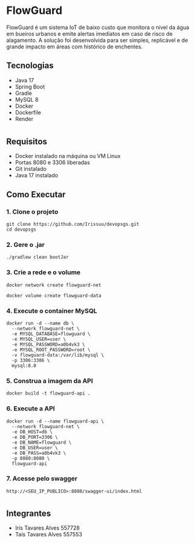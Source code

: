 # FlowGuard

FlowGuard é um sistema IoT de baixo custo que monitora o nível da água em bueiros urbanos e emite alertas imediatos em caso de risco de alagamento. A solução foi desenvolvida para ser simples, replicável e de grande impacto em áreas com histórico de enchentes.

## Tecnologias 

- Java 17
- Spring Boot
- Gradle
- MySQL 8
- Docker
- Dockerfile
- Render

#

## Requisitos

- Docker instalado na máquina ou VM Linux
- Portas 8080 e 3306 liberadas
- Git instalado
- Java 17 instalado

## Como Executar

### 1. Clone o projeto

```
git clone https://github.com/Irissuu/devopsgs.git
cd devopsgs
```

### 2. Gere o .jar

```
./gradlew clean bootJar
```

### 3. Crie a rede e o volume

```
docker network create flowguard-net
```

```
docker volume create flowguard-data
```

### 4. Execute o container MySQL

```
docker run -d --name db \
  --network flowguard-net \
  -e MYSQL_DATABASE=flowguard \
  -e MYSQL_USER=user \
  -e MYSQL_PASSWORD=a0b4vk3 \
  -e MYSQL_ROOT_PASSWORD=root \
  -v flowguard-data:/var/lib/mysql \
  -p 3306:3306 \
  mysql:8.0
```

### 5. Construa a imagem da API

```
docker build -t flowguard-api .
```


### 6. Execute a API

```
docker run -d --name flowguard-api \
  --network flowguard-net \
  -e DB_HOST=db \
  -e DB_PORT=3306 \
  -e DB_NAME=flowguard \
  -e DB_USER=user \
  -e DB_PASS=a0b4vk3 \
  -p 8080:8080 \
  flowguard-api
```

### 7. Acesse pelo swagger

```
http://<SEU_IP_PUBLICO>:8080/swagger-ui/index.html
```

#

## Integrantes
 
- Iris Tavares Alves 557728 </br>
- Taís Tavares Alves 557553 </br>

